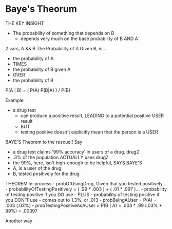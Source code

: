 # Baye's Theorum
THE KEY INSIGHT
- The probability of something that depends on B 
	- depends very much on the base probability of B AND A

2 vars, A && B
The Probability of A Given B, is...
- the probability of A 
- TIMES
- the probability of B given A
- OVER 
- the probability of B

P(A | B) =  ( P(A) P(B|A) ) / P(B)

Example
- a drug test
	- can produce a positive result, LEADING to a potential positive USER result
	- BUT 
	- testing positive doesn't explicitly mean that the person is a USER

BAYE'S Theorem to the rescue!!
Say
- a drug test claims '99% accuracy' in users of a drug, drugZ
- .3% of the population ACTUALLY uses drugZ
- the 99%, here, isn't high-enough to be helpful, SAYS BAYE'S 
- A, is a user of the drug
- B, tested positively for the drug

THEOREM in-process
	- probOfUsingDrug, Given that you tested positively...
		- probabilityOfTestingPositively = ( .99 * .003 ) + ( .01 * .997 )...
			- probability of testing positive if you DO use
			- PLUS
			- probability of testing positive if you DON'T use
			- comes out to 1.3%, or .013
		- probBeingAUser = P(A) = .003 (.03%)
		- probTestingPositiveAsAUser = P(B | A) = .003 * .99 (.03% * 99%) = .00397


Another way
